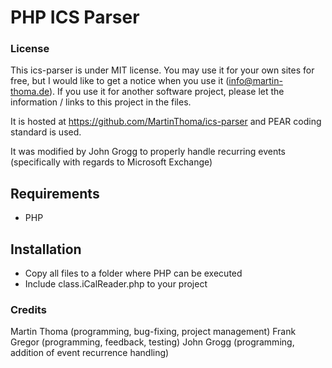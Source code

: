 # PHP ICS Parser

### License
This ics-parser is under MIT license. You may use it for your own sites for free, but I would like to get a notice when you use it (info@martin-thoma.de). If you use it for another software project, please let the information / links to this project in the files.

It is hosted at https://github.com/MartinThoma/ics-parser and PEAR coding standard is used.

It was modified by John Grogg to properly handle recurring events (specifically with regards to Microsoft Exchange)

## Requirements
  * PHP

## Installation
  * Copy all files to a folder where PHP can be executed
  * Include class.iCalReader.php to your project

### Credits
  Martin Thoma (programming, bug-fixing, project management)
  Frank Gregor (programming, feedback, testing)
  John Grogg (programming, addition of event recurrence handling)
